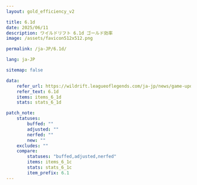 ```yaml
---
layout: gold_efficiency_v2

title: 6.1d
date: 2025/06/11
description: ワイルドリフト 6.1d ゴールド効率
image: /assets/favicon512x512.png

permalink: /ja-JP/6.1d/

lang: ja-JP

sitemap: false

data:
    refer_url: https://wildrift.leagueoflegends.com/ja-jp/news/game-updates/wild-rift-patch-notes-6-1d/
    refer_text: 6.1d
    items: items_6_1d
    stats: stats_6_1d

patch_note:
    statuses:
        buffed: ""
        adjusted: ""
        nerfed: ""
        new: ""
    excludes: ""
    compare:
        statuses: "buffed,adjusted,nerfed"
        items: items_6_1c
        stats: stats_6_1c
        item_prefix: 6.1
---
```


